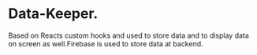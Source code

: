 # Data-Keeper.
Based on Reacts custom hooks and used to store data and to display data on screen as well.Firebase is used to store data at backend.
